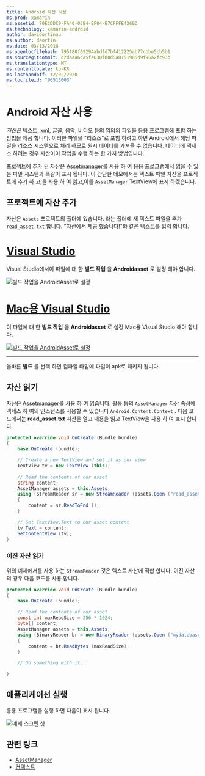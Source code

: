 ```yaml
---
title: Android 자산 사용
ms.prod: xamarin
ms.assetid: 70ECDDC9-FA40-03B4-BF04-E7CFFFE4260D
ms.technology: xamarin-android
author: davidortinau
ms.author: daortin
ms.date: 03/13/2018
ms.openlocfilehash: 795f80f69294abdfd7bf412225ab77cbbe5cb5b1
ms.sourcegitcommit: d2daaa6ca5fe630f80d5a8151985d9f96a2fc93b
ms.translationtype: MT
ms.contentlocale: ko-KR
ms.lasthandoff: 12/02/2020
ms.locfileid: "96513003"
---
```

# <a name="using-android-assets"></a>Android 자산 사용

_자산은_ 텍스트, xml, 글꼴, 음악, 비디오 등의 임의의 파일을 응용 프로그램에 포함 하는 방법을 제공 합니다. 이러한 파일을 "리소스"로 포함 하려고 하면 Android에서 해당 파일을 리소스 시스템으로 처리 하므로 원시 데이터를 가져올 수 없습니다. 데이터에 액세스 하려는 경우 자산이이 작업을 수행 하는 한 가지 방법입니다.

프로젝트에 추가 된 자산은 [Assetmanager](xref:Android.Content.Res.AssetManager)를 사용 하 여 응용 프로그램에서 읽을 수 있는 파일 시스템과 똑같이 표시 됩니다.
이 간단한 데모에서는 텍스트 파일 자산을 프로젝트에 추가 하 고,을 사용 하 여 읽고,이를 `AssetManager` TextView에 표시 하겠습니다.

## <a name="add-asset-to-project"></a>프로젝트에 자산 추가

자산은 `Assets` 프로젝트의 폴더에 있습니다. 라는 폴더에 새 텍스트 파일을 추가 `read_asset.txt` 합니다. "자산에서 제공 했습니다!"와 같은 텍스트를 입력 합니다.

# <a name="visual-studio"></a>[Visual Studio](#tab/windows)

Visual Studio에서이 파일에 대 한 **빌드 작업** 을 **Androidasset** 로 설정 해야 합니다.

![빌드 작업을 AndroidAsset로 설정](android-assets-images/asset-properties-vs.png) 

# <a name="visual-studio-for-mac"></a>[Mac용 Visual Studio](#tab/macos)

이 파일에 대 한 **빌드 작업** 을 **Androidasset** 로 설정 Mac용 Visual Studio 해야 합니다.

[![빌드 작업을 AndroidAsset로 설정](android-assets-images/asset-properties-xs-sml.png)](android-assets-images/asset-properties-xs.png#lightbox)

-----

올바른 **빌드** 를 선택 하면 컴파일 타임에 파일이 apk로 패키지 됩니다.

## <a name="reading-assets"></a>자산 읽기

자산은 [Assetmanager](xref:Android.Content.Res.AssetManager)를 사용 하 여 읽습니다. 활동 등의 `AssetManager` [자산](xref:Android.Content.Context.Assets) 속성에 액세스 하 여의 인스턴스를 사용할 수 있습니다 `Android.Content.Context` .
다음 코드에서는 **read_asset.txt** 자산을 열고 내용을 읽고 TextView을 사용 하 여 표시 합니다.

```csharp
protected override void OnCreate (Bundle bundle)
{
    base.OnCreate (bundle);

    // Create a new TextView and set it as our view
    TextView tv = new TextView (this);
    
    // Read the contents of our asset
    string content;
    AssetManager assets = this.Assets;
    using (StreamReader sr = new StreamReader (assets.Open ("read_asset.txt")))
    {
        content = sr.ReadToEnd ();
    }

    // Set TextView.Text to our asset content
    tv.Text = content;
    SetContentView (tv);
}
```

### <a name="reading-binary-assets"></a>이진 자산 읽기

위의 예제에서를 사용 하는 `StreamReader` 것은 텍스트 자산에 적합 합니다. 이진 자산의 경우 다음 코드를 사용 합니다.

```csharp
protected override void OnCreate (Bundle bundle)
{
    base.OnCreate (bundle);

    // Read the contents of our asset
    const int maxReadSize = 256 * 1024;
    byte[] content;
    AssetManager assets = this.Assets;
    using (BinaryReader br = new BinaryReader (assets.Open ("mydatabase.db")))
    {
        content = br.ReadBytes (maxReadSize);
    }

    // Do something with it...

}
```

## <a name="running-the-application"></a>애플리케이션 실행

응용 프로그램을 실행 하면 다음이 표시 됩니다.

![예제 스크린 샷](android-assets-images/screenshot.png)

## <a name="related-links"></a>관련 링크

- [AssetManager](xref:Android.Content.Res.AssetManager)
- [컨텍스트](xref:Android.Content.Context)
